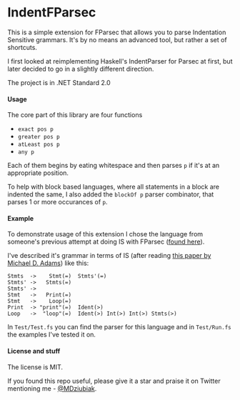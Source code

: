 # IndentFParsec
This is a simple extension for FParsec that allows you to parse Indentation Sensitive grammars. It's by no means an advanced tool, but rather a set of shortcuts.

I first looked at reimplementing Haskell's IndentParser for Parsec at first, but later decided to go in a slightly different direction.

The project is in .NET Standard 2.0

#### Usage
The core part of this library are four functions

* `exact pos p`
* `greater pos p`
* `atLeast pos p`
* `any p`

Each of them begins by eating whitespace and then parses `p` if it's at an appropriate position.

To help with block based languages, where all statements in a block are indented the same, I also added the `blockOf p` parser combinator, that parses 1 or more occurances of `p`.

#### Example
To demonstrate usage of this extension I chose the language from someone's previous attempt at doing IS with FParsec ([found here](https://gist.github.com/impworks/3772212)).

I've described it's grammar in terms of IS (after reading [this paper by Michael D. Adams](https://michaeldadams.org/papers/layout_parsing/LayoutParsing.pdf)) like this:

    Stmts  ->    Stmt(=)  Stmts'(=)
    Stmts' ->   Stmts(=)
    Stmts' ->
    Stmt   ->   Print(=)
    Stmt   ->    Loop(=)
    Print  -> "print"(=)  Ident(>)
    Loop   ->  "loop"(=)  Ident(>) Int(>) Int(>) Stmts(>)

In `Test/Test.fs` you can find the parser for this language and in `Test/Run.fs` the examples I've tested it on.

#### License and stuff
The license is MIT.

If you found this repo useful, please give it a star and praise it on Twitter mentioning me - [@MDziubiak](//twitter.com/MDziubiak).